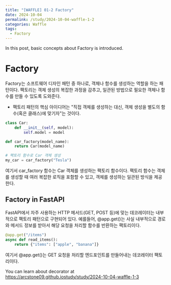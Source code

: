 ```yaml
---
title: "[WAFFLE] 01-2 Factory"
date: 2024-10-04
permalink: /study/2024-10-04-waffle-1-2
categories: Waffle
tags:
  - Factory
---
```


In this post, basic concepts about Factory is introduced. 

# Factory
Factory는 소프트웨어 디자인 패턴 중 하나로, 객체나 함수를 생성하는 역할을 하는 패턴이다. 팩토리는 객체 생성의 복잡한 과정을 감추고, 일관된 방법으로 필요한 객체나 함수를 만들 수 있도록 도와준다.
- 팩토리 패턴의 핵심 아이디어는 "직접 객체를 생성하는 대신, 객체 생성을 별도의 함수(혹은 클래스)에 맞기자"는 것이다.

```python
class Car:
    def __init__(self, model):
        self.model = model

def car_factory(model_name):
    return Car(model_name)

# 팩토리 함수로 Car 객체 생성
my_car = car_factory("Tesla")
```

여기서 car_factory 함수는 Car 객체를 생성하는 팩토리 함수이다. 팩토리 함수는 객체를 생성할 때 여러 복잡한 로직을 포함할 수 있고, 객체를 생성하는 일관된 방식을 제공한다.

## Factory in FastAPI
FastAPI에서 자주 사용하는 HTTP 메서드(GET, POST 등)에 맞는 데코레이터는 내부적으로 팩토리 패턴으로 구현되어 있다. 예를들어, @app.get()는 사실 내부적으로 경로와 메서드 정보를 받아서 해당 요청을 처리할 함수를 반환하는 팩토리이다.

```python
@app.get("/items")
async def read_items():
    return {"items": ["apple", "banana"]}
```

여기서 @app.get()는 GET 요청을 처리할 엔드포인트를 만들어내는 데코레이터 팩토리이다.

You can learn about decorator at https://arcstone09.github.iostudy/study/2024-10-04-waffle-1-3